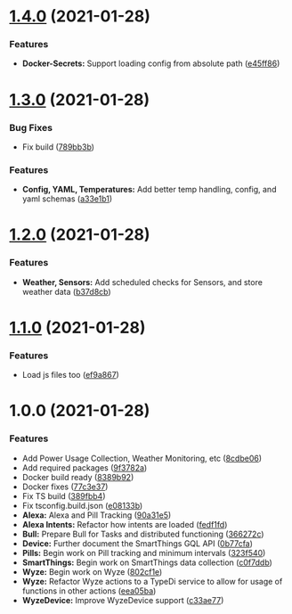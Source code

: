 # [1.4.0](https://github.com/KristianFJones/TS-SmartHome/compare/v1.3.0...v1.4.0) (2021-01-28)


### Features

* **Docker-Secrets:** Support loading config from absolute path ([e45ff86](https://github.com/KristianFJones/TS-SmartHome/commit/e45ff86df3c6236e371f132775a868acc0b5816a))

# [1.3.0](https://github.com/KristianFJones/TS-SmartHome/compare/v1.2.0...v1.3.0) (2021-01-28)


### Bug Fixes

* Fix build ([789bb3b](https://github.com/KristianFJones/TS-SmartHome/commit/789bb3b4c093733eef977e03ef0d3b064311d765))


### Features

* **Config, YAML, Temperatures:** Add better temp handling, config, and yaml schemas ([a33e1b1](https://github.com/KristianFJones/TS-SmartHome/commit/a33e1b160ac8dcd77f26cbf885c38f0ff1f811c7))

# [1.2.0](https://github.com/KristianFJones/TS-SmartHome/compare/v1.1.0...v1.2.0) (2021-01-28)


### Features

* **Weather, Sensors:** Add scheduled checks for Sensors, and store weather data ([b37d8cb](https://github.com/KristianFJones/TS-SmartHome/commit/b37d8cb308ea37c4f56c05973b2e236eeb96ec99))

# [1.1.0](https://github.com/KristianFJones/TS-SmartHome/compare/v1.0.0...v1.1.0) (2021-01-28)


### Features

* Load js files too ([ef9a867](https://github.com/KristianFJones/TS-SmartHome/commit/ef9a867100874decef98d1698f6dd743d1bd97f3))

# 1.0.0 (2021-01-28)


### Features

* Add Power Usage Collection, Weather Monitoring, etc ([8cdbe06](https://github.com/KristianFJones/TS-SmartHome/commit/8cdbe061c76f23ac493307d7992c15b5f9bf9499))
* Add required packages ([9f3782a](https://github.com/KristianFJones/TS-SmartHome/commit/9f3782a67fe26f0c52a27fcda4cdf24cfb76ac5b))
* Docker build ready ([8389b92](https://github.com/KristianFJones/TS-SmartHome/commit/8389b923f4f45287ddad3bfaca96f303908d320f))
* Docker fixes ([77c3e37](https://github.com/KristianFJones/TS-SmartHome/commit/77c3e37823e2fe89ca7bd4a6f89f05be50c37174))
* Fix TS build ([389fbb4](https://github.com/KristianFJones/TS-SmartHome/commit/389fbb409a6412bb915572674103dbd48596111d))
* Fix tsconfig.build.json ([e08133b](https://github.com/KristianFJones/TS-SmartHome/commit/e08133b7680dad441e9ebbc7e92e7cba346ba071))
* **Alexa:** Alexa and Pill Tracking ([90a31e5](https://github.com/KristianFJones/TS-SmartHome/commit/90a31e5dd5a69ea271e8856de7f3bf893bd652e3))
* **Alexa Intents:** Refactor how intents are loaded ([fedf1fd](https://github.com/KristianFJones/TS-SmartHome/commit/fedf1fd70c4f18c1ed6a679e07e128cf0084467b))
* **Bull:** Prepare Bull for Tasks and distributed functioning ([366272c](https://github.com/KristianFJones/TS-SmartHome/commit/366272c5acd956cde865b0ee5bf34545322eca48))
* **Device:** Further document the SmartThings GQL API ([0b77cfa](https://github.com/KristianFJones/TS-SmartHome/commit/0b77cfa342723bd91b222b329f7fb4df6fd630ef))
* **Pills:** Begin work on Pill tracking and minimum intervals ([323f540](https://github.com/KristianFJones/TS-SmartHome/commit/323f54081733a19d2fd91a238f588b849d6bdf57))
* **SmartThings:** Begin work on SmartThings data collection ([c0f7ddb](https://github.com/KristianFJones/TS-SmartHome/commit/c0f7ddb94c3d08b42cc7fc1899b7cd6a06485994))
* **Wyze:** Begin work on Wyze ([802cf1e](https://github.com/KristianFJones/TS-SmartHome/commit/802cf1e2bedcae4863706c9ebb5a08eb00f78e5c))
* **Wyze:** Refactor Wyze actions to a TypeDi service to allow for usage of functions in other actions ([eea05ba](https://github.com/KristianFJones/TS-SmartHome/commit/eea05ba92389c566cd8e0785c6c4ddb972518575))
* **WyzeDevice:** Improve WyzeDevice support ([c33ae77](https://github.com/KristianFJones/TS-SmartHome/commit/c33ae773fcf2d1ca45fec62e9703180de5f0f064))
